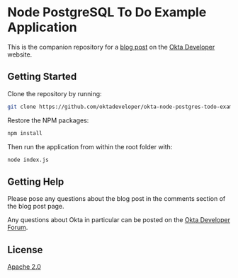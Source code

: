 # Node PostgreSQL To Do Example Application

This is the companion repository for a [blog post](https://developer.okta.com/blog/2019/11/22/node-postgres-simple-webapp) on the [Okta Developer](https://developer.okta.com) website.

## Getting Started

Clone the repository by running:

```sh
git clone https://github.com/oktadeveloper/okta-node-postgres-todo-example.git
```

Restore the NPM packages:

```sh
npm install
```

Then run the application from within the root folder with:

```sh
node index.js
```

## Getting Help

Please pose any questions about the blog post in the comments section of the blog post page.

Any questions about Okta in particular can be posted on the [Okta Developer Forum](https://devforum.okta.com/).

## License

[Apache 2.0](LICENSE)
